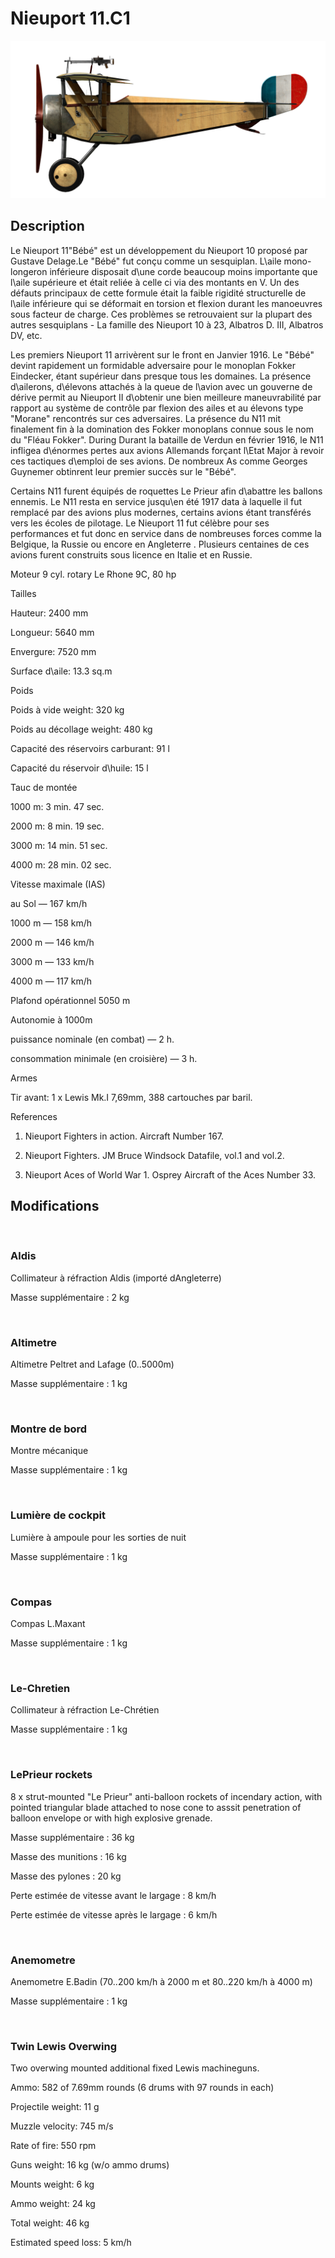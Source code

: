 # Nieuport 11.C1
  

  
![nieuport11](../images/nieuport11.png)
  

  
## Description
  

  
Le Nieuport 11"Bébé" est un développement du Nieuport 10 proposé par Gustave Delage.Le "Bébé" fut conçu comme un sesquiplan. L\aile mono-longeron inférieure disposait d\une corde beaucoup moins importante que l\aile supérieure et était reliée à celle ci via des montants en V. Un des défauts principaux de cette formule était la faible rigidité structurelle de l\aile inférieure qui se déformait en torsion et flexion durant les manoeuvres sous facteur de charge. Ces problèmes se retrouvaient sur la plupart des autres sesquiplans - La famille des Nieuport 10 à 23, Albatros D. III, Albatros DV, etc.
  
Les premiers Nieuport 11 arrivèrent sur le front en Janvier 1916. Le "Bébé" devint rapidement un formidable adversaire pour le monoplan Fokker Eindecker, étant supérieur dans presque tous les domaines. La présence d\ailerons, d\élevons attachés à la queue de l\avion avec un gouverne de dérive permit au Nieuport II d\obtenir une bien meilleure maneuvrabilité par rapport au système de contrôle par flexion des ailes et au élevons type "Morane" rencontrés sur ces adversaires. La présence du N11 mit finalement fin à la domination des Fokker monoplans connue sous le nom du "Fléau Fokker". During Durant la bataille de Verdun en février 1916, le N11 infligea d\énormes pertes aux avions Allemands forçant l\Etat Major à revoir ces tactiques d\emploi de ses avions. De nombreux As comme Georges Guynemer obtinrent leur premier succès sur le "Bébé".
  

  
Certains N11 furent équipés de roquettes Le Prieur afin d\abattre les ballons ennemis. Le N11 resta en service jusqu\en été 1917 data à laquelle il fut remplacé par des avions plus modernes, certains avions étant transférés vers les écoles de pilotage. Le Nieuport 11 fut célèbre pour ses performances et fut donc en service dans de nombreuses forces comme la Belgique, la Russie ou encore en Angleterre . Plusieurs centaines de ces avions furent construits sous licence en Italie et en Russie.
  

  
Moteur 9 cyl. rotary Le Rhone 9C, 80 hp
  

  
Tailles
  
Hauteur: 2400 mm
  
Longueur: 5640 mm
  
Envergure: 7520 mm
  
Surface d\\aile: 13.3 sq.m
  

  
Poids
  
Poids à vide weight: 320 kg
  
Poids au décollage weight: 480 kg
  
Capacité des réservoirs carburant: 91 l
  
Capacité du réservoir d\huile: 15 l
  

  
Tauc de montée
  
1000 m:  3 min. 47 sec.
  
2000 m:  8 min. 19 sec.
  
3000 m: 14 min. 51 sec.
  
4000 m: 28 min. 02 sec.
  

  
Vitesse maximale (IAS)
  
au Sol — 167 km/h
  
1000 m — 158 km/h
  
2000 m — 146 km/h
  
3000 m — 133 km/h
  
4000 m — 117 km/h
  

  
Plafond opérationnel 5050 m
  

  
Autonomie à 1000m
  
puissance nominale (en combat) — 2 h.
  
consommation minimale (en croisière) — 3 h.
  

  
Armes
  
Tir avant: 1 x Lewis Mk.I 7,69mm, 388 cartouches par baril.
  

  
References
  
1) Nieuport Fighters in action. Aircraft Number 167.
  
2) Nieuport Fighters. JM Bruce Windsock Datafile, vol.1 and vol.2.
  
3) Nieuport Aces of World War 1. Osprey Aircraft of the Aces Number 33.
  

  
## Modifications
  
﻿
  
  
### Aldis
  

  
Collimateur à réfraction Aldis (importé dAngleterre)
  
Masse supplémentaire : 2 kg
  
﻿
  
  
### Altimetre
  

  
Altimetre Peltret and Lafage (0..5000m)
  
Masse supplémentaire : 1 kg
  
﻿
  
  
### Montre de bord
  

  
Montre mécanique
  
Masse supplémentaire : 1 kg
  
﻿
  
  
### Lumière de cockpit
  

  
Lumière à ampoule pour les sorties de nuit
  
Masse supplémentaire : 1 kg
  
﻿
  
  
### Compas
  

  
Compas L.Maxant
  
Masse supplémentaire : 1 kg
  
﻿
  
  
### Le-Chretien
  

  
Collimateur à réfraction Le-Chrétien
  
Masse supplémentaire : 1 kg
  
﻿
  
  
### LePrieur rockets
  

  
8 x strut-mounted "Le Prieur" anti-balloon rockets of incendary action, with pointed triangular blade attached to nose cone to asssit penetration of balloon envelope or with high explosive grenade.
  
Masse supplémentaire : 36 kg
  
Masse des munitions : 16 kg
  
Masse des pylones : 20 kg
  
Perte estimée de vitesse avant le largage : 8 km/h
  
Perte estimée de vitesse après le largage : 6 km/h
  
﻿
  
  
### Anemometre
  

  
Anemometre E.Badin (70..200 km/h à 2000 m et 80..220 km/h à 4000 m)
  
Masse supplémentaire : 1 kg
  
﻿
  
  
### Twin Lewis Overwing
  

  
Two overwing mounted additional fixed Lewis machineguns.
  
Ammo: 582 of 7.69mm rounds (6 drums with 97 rounds in each)
  
Projectile weight: 11 g
  
Muzzle velocity: 745 m/s
  
Rate of fire: 550 rpm
  
Guns weight: 16 kg (w/o ammo drums)
  
Mounts weight: 6 kg
  
Ammo weight: 24 kg
  
Total weight: 46 kg
  
Estimated speed loss: 5 km/h  